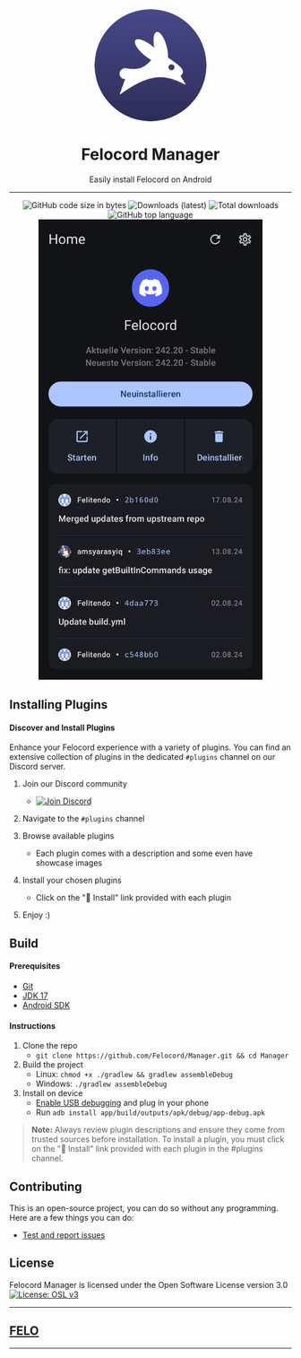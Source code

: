 <div align="center">
  <img src="images/felocord_logo.png" alt="Felocord logo" width="200px" style="border-radius: 50%" />
  
  # Felocord Manager
  Easily install Felocord on Android
  
  ---
  ![GitHub code size in bytes](https://img.shields.io/github/languages/code-size/Felocord/Manager?logo=github&logoColor=%23fff&style=for-the-badge)
  ![Downloads (latest)](https://img.shields.io/github/downloads/Felocord/Manager/latest/total?style=for-the-badge&logo=github&label=Downloads%20(Latest)&color=blue)
  ![Total downloads](https://img.shields.io/github/downloads/Felocord/Manager/total?style=for-the-badge&logo=github&label=Downloads%20(Total)&color=blue)
  ![GitHub top language](https://img.shields.io/github/languages/top/Felocord/Manager?style=for-the-badge)
  <br>
  <img src="images/felocord_screenshot_home.jpg" width="400px">
  
</div>

Installing Plugins
---
#### Discover and Install Plugins
Enhance your Felocord experience with a variety of plugins. You can find an extensive collection of plugins in the dedicated `#plugins` channel on our Discord server.

1. Join our Discord community
   - [![Join Discord](https://img.shields.io/badge/Join-Discord-7289DA?style=for-the-badge&logo=discord&logoColor=white)](https://felo.gg/discord)

2. Navigate to the `#plugins` channel

3. Browse available plugins
   - Each plugin comes with a description and some even have showcase images

4. Install your chosen plugins
   - Click on the "🔗 Install" link provided with each plugin

5. Enjoy :)

Build
---
#### Prerequisites
  - [Git](https://git-scm.com/downloads)
  - [JDK 17](https://www.oracle.com/java/technologies/javase/jdk11-archive-downloads.html)
  - [Android SDK](https://developer.android.com/studio)
#### Instructions
1. Clone the repo
    - `git clone https://github.com/Felocord/Manager.git && cd Manager`
2. Build the project
    - Linux: `chmod +x ./gradlew && gradlew assembleDebug`
    - Windows: `./gradlew assembleDebug`
3. Install on device
    - [Enable USB debugging](https://developer.android.com/studio/debug/dev-options) and plug in your phone
    - Run `adb install app/build/outputs/apk/debug/app-debug.apk`

> **Note:** Always review plugin descriptions and ensure they come from trusted sources before installation. To install a plugin, you must click on the "🔗 Install" link provided with each plugin in the #plugins channel.

## Contributing
This is an open-source project, you can do so without any programming.
Here are a few things you can do:
- [Test and report issues](https://github.com/Felocord/Manager/issues/new/choose)
<!-- - [Translate the app into your language](https://crowdin.com/project/vendetta-manager) -->
    
License
---
Felocord Manager is licensed under the Open Software License version 3.0
[![License: OSL v3](https://img.shields.io/badge/License-OSL%20v3-blue.svg?style=for-the-badge)](https://github.com/Felocord/Manager/blob/main/LICENSE)

---

## [FELO](https://felo.gg)

---
